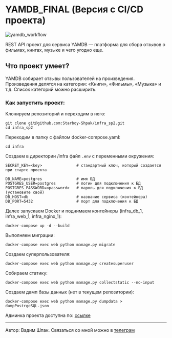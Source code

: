 # YAMDB_FINAL (Версия с CI/CD проекта)
![yamdb_workflow](https://github.com/Starboy-Shpak/yamdb_final/actions/workflows/yamdb_workflow.yml/badge.svg)

REST API проект для сервиса YAMDB — платформа для сбора отзывов о фильмах, книгах, музыке и чего угодно еще.

## Что проект умеет?

YAMDB собирает отзывы пользователей на произведения. Произведения делятся на категории: «Книги», «Фильмы», «Музыка» и т.д. Список категорий можно расширить.

### Как запустить проект:

Клонируем репозиторий и переходим в него:

```
git clone git@github.com:Starboy-Shpak/infra_sp2.git
cd infra_sp2
```
Переходим в папку с файлом docker-compose.yaml:
```
cd infra
```
Создаем в директории /infra файл  `.env`  с переменными окружения:
```
SECRET_KEY=<key>               # стандартный ключ, который создается при старте проекта

DB_NAME=postgres               # имя БД
POSTGRES_USER=postgres         # логин для подключения к БД
POSTGRES_PASSWORD=<password>   # пароль для подключения к БД (установите свой)
DB_HOST=db                     # название сервиса (контейнера)
DB_PORT=5432                   # порт для подключения к БД
```
Далее запускаем Docker и поднимаем контейнеры (infra_db_1, infra_web_1, infra_nginx_1):
```
docker-compose up -d --build
```
Выполняем миграции:
```
docker-compose exec web python manage.py migrate
```
Создаем суперпользователя:
```
docker-compose exec web python manage.py createsuperuser
```
Собираем статику:
```
docker-compose exec web python manage.py collectstatic --no-input
```
Создаем дамп базы данных (нет в текущем репозитории):
```
docker-compose exec web python manage.py dumpdata > dumpPostrgeSQL.json
```

Админка проекта доступна по: [ссылке](http://51.250.18.184/admin/)

***
Автор: Вадим Шпак.
Связаться со мной можно в [телеграм](https://t.me/starboy_shpak/)
